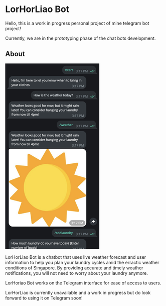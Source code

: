 # LorHorLiao Bot

Hello, this is a work in progress personal project of mine telegram bot project!

Currently, we are in the prototyping phase of the chat bots development.

## About

<img src="/images/demo.png" alt="demo" width="300"/>

LorHorLiao Bot is a chatbot that uses live weather forecast and user information to help you plan your laundry cycles amid the erractic weather conditions of Singapore. By providing accurate and timely weather notifications, you will not need to worry about your laundry anymore.

LorHoriao Bot works on the Telegram interface for ease of access to users.

LorHorLiao is currently unavailable and a work in progress but do look forward to using it on Telegram soon!
